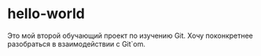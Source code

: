 # hello-world
Это мой второй обучающий проект по изучению Git.
Хочу поконкретнее разобраться в взаимодействии с Git`om.
